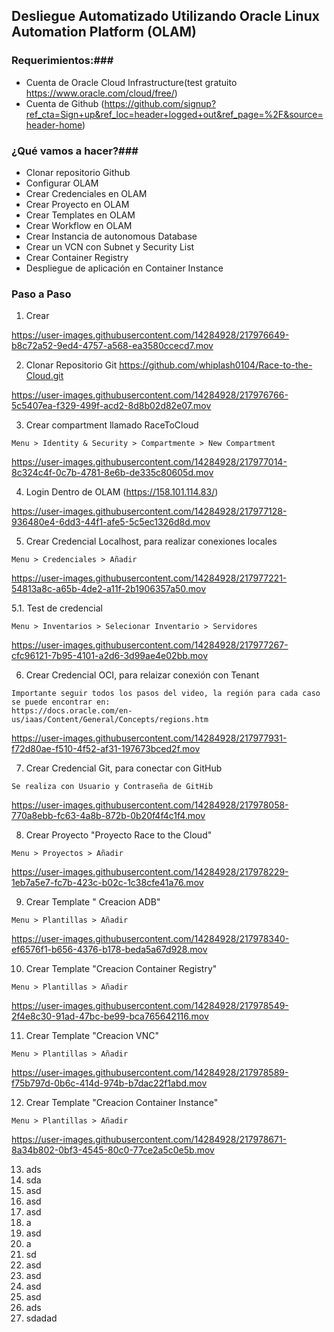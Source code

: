 ## Desliegue Automatizado Utilizando Oracle Linux Automation Platform (OLAM) ##

### Requerimientos:###
- Cuenta de Oracle Cloud Infrastructure(test gratuito https://www.oracle.com/cloud/free/)
- Cuenta de Github (https://github.com/signup?ref_cta=Sign+up&ref_loc=header+logged+out&ref_page=%2F&source=header-home)

### ¿Qué vamos a hacer?###

- Clonar repositorio Github
- Configurar OLAM
- Crear Credenciales en OLAM
- Crear Proyecto en OLAM
- Crear Templates en OLAM
- Crear Workflow en OLAM
- Crear Instancia de autonomous Database
- Crear un VCN con Subnet y Security List
- Crear Container Registry 
- Despliegue de aplicación en Container Instance 

### Paso a Paso ##
1. Crear

https://user-images.githubusercontent.com/14284928/217976649-b8c72a52-9ed4-4757-a568-ea3580ccecd7.mov

2. Clonar Repositorio Git https://github.com/whiplash0104/Race-to-the-Cloud.git


https://user-images.githubusercontent.com/14284928/217976766-5c5407ea-f329-499f-acd2-8d8b02d82e07.mov


3. Crear compartment llamado RaceToCloud

```
Menu > Identity & Security > Compartmente > New Compartment
```


https://user-images.githubusercontent.com/14284928/217977014-8c324c4f-0c7b-4781-8e6b-de335c80605d.mov


4. Login Dentro de OLAM (https://158.101.114.83/)


https://user-images.githubusercontent.com/14284928/217977128-936480e4-6dd3-44f1-afe5-5c5ec1326d8d.mov


5. Crear Credencial Localhost, para realizar conexiones locales

```
Menu > Credenciales > Añadir
```

https://user-images.githubusercontent.com/14284928/217977221-54813a8c-a65b-4de2-a11f-2b1906357a50.mov

5.1. Test de credencial

```
Menu > Inventarios > Selecionar Inventario > Servidores
```

https://user-images.githubusercontent.com/14284928/217977267-cfc96121-7b95-4101-a2d6-3d99ae4e02bb.mov


6. Crear Credencial OCI, para relaizar conexión con Tenant

```
Importante seguir todos los pasos del video, la región para cada caso se puede encontrar en:
https://docs.oracle.com/en-us/iaas/Content/General/Concepts/regions.htm
```


https://user-images.githubusercontent.com/14284928/217977931-f72d80ae-f510-4f52-af31-197673bced2f.mov


7. Crear Credencial Git, para conectar con GitHub

```
Se realiza con Usuario y Contraseña de GitHib
```


https://user-images.githubusercontent.com/14284928/217978058-770a8ebb-fc63-4a8b-872b-0b20f4f4c1f4.mov


8. Crear Proyecto "Proyecto Race to the Cloud"

```
Menu > Proyectos > Añadir
```


https://user-images.githubusercontent.com/14284928/217978229-1eb7a5e7-fc7b-423c-b02c-1c38cfe41a76.mov


9. Crear Template "	Creacion ADB"

```
Menu > Plantillas > Añadir
```



https://user-images.githubusercontent.com/14284928/217978340-ef6576f1-b656-4376-b178-beda5a67d928.mov


10. Crear Template "Creacion Container Registry"

```
Menu > Plantillas > Añadir
```


https://user-images.githubusercontent.com/14284928/217978549-2f4e8c30-91ad-47bc-be99-bca765642116.mov



11. Crear Template "Creacion VNC"

```
Menu > Plantillas > Añadir
```


https://user-images.githubusercontent.com/14284928/217978589-f75b797d-0b6c-414d-974b-b7dac22f1abd.mov



12. Crear Template "Creacion Container Instance"

```
Menu > Plantillas > Añadir
```


https://user-images.githubusercontent.com/14284928/217978671-8a34b802-0bf3-4545-80c0-77ce2a5c0e5b.mov



13. ads
14. sda
15. asd
16. asd
17. asd
18. a
19. asd
20. a
21. sd
22. asd
23. asd
24. asd
25. asd
26. ads
27. sdadad

